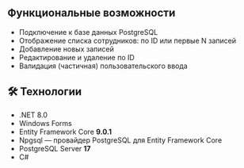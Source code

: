## Функциональные возможности

- Подключение к базе данных PostgreSQL
- Отображение списка сотрудников: по ID или первые N записей
- Добавление новых записей
- Редактирование и удаление по ID
- Валидация (частичная) пользовательского ввода

## 🛠️ Технологии

- .NET 8.0
- Windows Forms
- Entity Framework Core **9.0.1**
- Npgsql — провайдер PostgreSQL для Entity Framework Core
- PostgreSQL Server **17**
- C#
